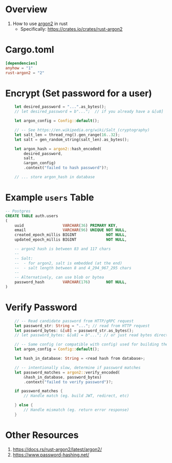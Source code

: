 # Overview
1. How to use [argon2](https://en.wikipedia.org/wiki/Argon2) in rust
    - Specifically: https://crates.io/crates/rust-argon2

# Cargo.toml
```toml
[dependencies]
anyhow = "1"
rust-argon2 = "2"
```


# Encrypt (Set password for a user)
```rust
    let desired_password = "...".as_bytes();
    // let desired_password = b"...";  // if you already have a &[u8]

    let argon_config = Config::default();

    // -- See https://en.wikipedia.org/wiki/Salt_(cryptography)
    let salt_len = thread_rng().gen_range(16..32);
    let salt = gen_random_string(salt_len).as_bytes();

    let argon_hash = argon2::hash_encoded(
        desired_password,
        salt,
        &argon_config)
        .context("failed to hash password")?;

    // ... store argon_hash in database
```


# Example `users` Table
```sql
-- Postgres
CREATE TABLE auth.users
(
    uuid                 VARCHAR(36) PRIMARY KEY,
    email                VARCHAR(96) UNIQUE NOT NULL,
    created_epoch_millis BIGINT             NOT NULL,
    updated_epoch_millis BIGINT             NOT NULL,

    -- argon2 hash is between 83 and 117 chars
    --
    -- Salt:
    --  - for argon2, salt is embedded (at the end)
    --  - salt length between 8 and 4_294_967_295 chars
    --
    -- Alternatively, can use blob or bytea
    password_hash        VARCHAR(176)       NOT NULL,
)
```


# Verify Password
```rust
    // -- Read candidate password from HTTP/gRPC request
    let password_str: String = "..."; // read from HTTP request
    let password_bytes: &[u8] = password_str.as_bytes();
    // let password_bytes: &[u8] = b"..."; // or just read bytes directly

    // -- Same config (or compatible with config) used for building the hash
    let argon_config = Config::default();

    let hash_in_database: String = <read hash from database>;

    // -- intentionally slow, determine if password matches
    let password_matches = argon2::verify_encoded(
        &hash_in_database, password_bytes)
        .context("failed to verify password")?;

    if password_matches {
        // Handle match (eg. build JWT, redirect, etc)

    } else {
        // Handle mismatch (eg. return error response)
    }
```


# Other Resources
1. https://docs.rs/rust-argon2/latest/argon2/
1. https://www.password-hashing.net/
